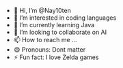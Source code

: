 - 👋 Hi, I’m @Nay10ten
- 👀 I’m interested in coding languages
- 🌱 I’m currently learning Java
- 💞️ I’m looking to collaborate on AI
- 📫 How to reach me ...
- 😄 Pronouns: Dont matter 
- ⚡ Fun fact: I love Zelda games

<!---
Nay10ten/Nay10ten is a ✨ special ✨ repository because its `README.md` (this file) appears on your GitHub profile.
You can click the Preview link to take a look at your changes.
--->
